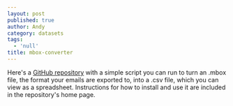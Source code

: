 ```yaml
---
layout: post
published: true
author: Andy
category: datasets
tags:
  - 'null'
title: mbox-converter
---
```



Here's a [GitHub repository](https://github.com/akstuhl/mboxtocsv) with a simple script you can run to turn an .mbox file, the format your emails are exported to, into a .csv file, which you can view as a spreadsheet. Instructions for how to install and use it are included in the repository's home page.
